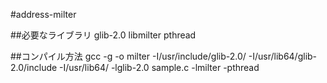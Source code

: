 #address-milter


##必要なライブラリ
glib-2.0
libmilter
pthread

##コンパイル方法
gcc -g -o milter -I/usr/include/glib-2.0/ -I/usr/lib64/glib-2.0/include -I/usr/lib64/ -lglib-2.0 sample.c -lmilter -pthread
